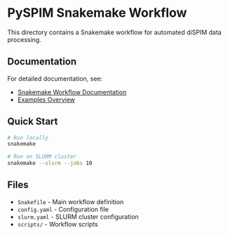 # PySPIM Snakemake Workflow

This directory contains a Snakemake workflow for automated diSPIM data processing.

## Documentation

For detailed documentation, see:
- [Snakemake Workflow Documentation](../../../examples/snakemake-workflow.md)
- [Examples Overview](../../../examples/examples-overview.md)

## Quick Start

```bash
# Run locally
snakemake

# Run on SLURM cluster
snakemake --slurm --jobs 10
```

## Files

- `Snakefile` - Main workflow definition
- `config.yaml` - Configuration file
- `slurm.yaml` - SLURM cluster configuration
- `scripts/` - Workflow scripts 